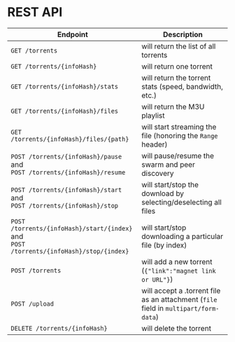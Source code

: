 REST API
========

Endpoint | Description
--- | --- 
`GET /torrents` | will return the list of all torrents
`GET /torrents/{infoHash}` | will return one torrent
`GET /torrents/{infoHash}/stats` | will return the torrent stats (speed, bandwidth, etc.)
`GET /torrents/{infoHash}/files` | will return the M3U playlist
`GET /torrents/{infoHash}/files/{path}` | will start streaming the file (honoring the `Range` header)
`POST /torrents/{infoHash}/pause` and <br>`POST /torrents/{infoHash}/resume` | will pause/resume the swarm and peer discovery
`POST /torrents/{infoHash}/start` and <br>`POST /torrents/{infoHash}/stop` | will start/stop the download by selecting/deselecting all files
`POST /torrents/{infoHash}/start/{index}` and <br>`POST /torrents/{infoHash}/stop/{index}` | will start/stop downloading a particular file (by index) 
`POST /torrents` | will add a new torrent (`{"link":"magnet link or URL"}`)
`POST /upload` | will accept a .torrent file as an attachment (`file` field in `multipart/form-data`)
`DELETE /torrents/{infoHash}` | will delete the torrent
